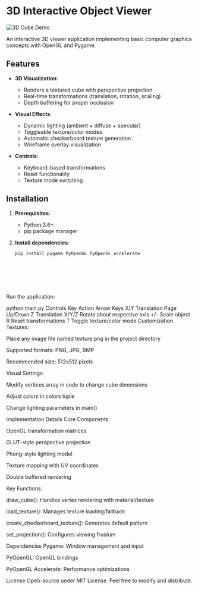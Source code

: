 # 3D Interactive Object Viewer

![3D Cube Demo](screenshot.png)

An interactive 3D viewer application implementing basic computer graphics concepts with OpenGL and Pygame.

## Features

- **3D Visualization**:
  - Renders a textured cube with perspective projection
  - Real-time transformations (translation, rotation, scaling)
  - Depth buffering for proper occlusion

- **Visual Effects**:
  - Dynamic lighting (ambient + diffuse + specular)
  - Toggleable texture/color modes
  - Automatic checkerboard texture generation
  - Wireframe overlay visualization

- **Controls**:
  - Keyboard-based transformations
  - Reset functionality
  - Texture mode switching

## Installation

1. **Prerequisites**:
   - Python 3.6+
   - pip package manager

2. **Install dependencies**:
   ```bash
   pip install pygame PyOpenGL PyOpenGL_accelerate







##
   Run the application:


python main.py
Controls
Key	Action
Arrow Keys	X/Y Translation
Page Up/Down	Z Translation
X/Y/Z	Rotate about respective axis
+/-	Scale object
R	Reset transformations
T	Toggle texture/color mode
Customization
Textures:

Place any image file named texture.png in the project directory

Supported formats: PNG, JPG, BMP

Recommended size: 512x512 pixels

Visual Settings:

Modify vertices array in code to change cube dimensions

Adjust colors in colors tuple

Change lighting parameters in main()

Implementation Details
Core Components:

OpenGL transformation matrices

GLUT-style perspective projection

Phong-style lighting model

Texture mapping with UV coordinates

Double buffered rendering

Key Functions:

draw_cube(): Handles vertex rendering with material/texture

load_texture(): Manages texture loading/fallback

create_checkerboard_texture(): Generates default pattern

set_projection(): Configures viewing frustum

Dependencies
Pygame: Window management and input

PyOpenGL: OpenGL bindings

PyOpenGL Accelerate: Performance optimizations

License
Open-source under MIT License. Feel free to modify and distribute.